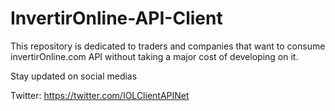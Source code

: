 # InvertirOnline-API-Client
This repository is dedicated to traders and companies that want to consume invertirOnline.com API without taking a major cost of developing on it.


Stay updated on social medias

Twitter: https://twitter.com/IOLClientAPINet
